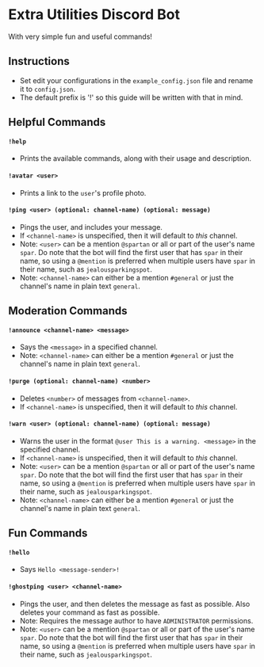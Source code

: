# Extra Utilities Discord Bot
With very simple fun and useful commands!

## Instructions
* Set edit your configurations in the `example_config.json` file and rename it to `config.json`.
* The default prefix is '!' so this guide will be written with that in mind.

## Helpful Commands

#### `!help`
* Prints the available commands, along with their usage and description.

#### `!avatar <user>`
* Prints a link to the `user`'s profile photo. 

#### `!ping <user> (optional: channel-name) (optional: message)`
* Pings the user, and includes your message.
* If `<channel-name>` is unspecified, then it will default to *this* channel.
* Note: `<user>` can be a mention `@spartan` or all or part of the user's name `spar`. Do note that the bot will find the first user that has `spar` in their name, so using a `@mention` is preferred when multiple users have `spar` in their name, such as `jealousparkingspot`.
* Note: `<channel-name>` can either be a mention `#general` or just the channel's name in plain text `general`.

## Moderation Commands

#### `!announce <channel-name> <message>`
* Says the `<message>` in a specified channel.
* Note: `<channel-name>` can either be a mention `#general` or just the channel's name in plain text `general`.

#### `!purge (optional: channel-name) <number>`
* Deletes `<number>` of messages from `<channel-name>`.
* If `<channel-name>` is unspecified, then it will default to *this* channel.

#### `!warn <user> (optional: channel-name) (optional: message)`
* Warns the user in the format `@user This is a warning. <message>` in the specified channel.
* If `<channel-name>` is unspecified, then it will default to *this* channel.
* Note: `<user>` can be a mention `@spartan` or all or part of the user's name `spar`. Do note that the bot will find the first user that has `spar` in their name, so using a `@mention` is preferred when multiple users have `spar` in their name, such as `jealousparkingspot`.
* Note: `<channel-name>` can either be a mention `#general` or just the channel's name in plain text `general`.

## Fun Commands

#### `!hello`
* Says `Hello <message-sender>!`

#### `!ghostping <user> <channel-name>`
* Pings the user, and then deletes the message as fast as possible. Also deletes your command as fast as possible.
* Note: Requires the message author to have `ADMINISTRATOR` permissions.
* Note: `<user>` can be a mention `@spartan` or all or part of the user's name `spar`. Do note that the bot will find the first user that has `spar` in their name, so using a `@mention` is preferred when multiple users have `spar` in their name, such as `jealousparkingspot`.
